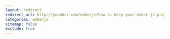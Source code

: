 ```yaml
---
layout: redirect
redirect_url: http://yoember.com/emberjs/how-to-keep-your-ember-js-project-up-to-date/
categories: emberjs
sitemap: false
exclude: true
---
```

